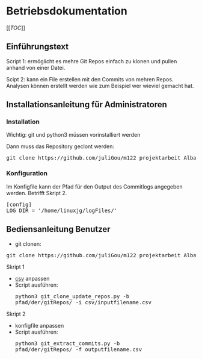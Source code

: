 # Betriebsdokumentation
[[_TOC_]]
## Einführungstext 

Script 1: ermöglicht es mehre Git Repos einfach zu klonen und pullen anhand von einer Datei.

Scipt 2: kann ein File erstellen mit den Commits von mehren Repos. Analysen können erstellt werden wie zum Beispiel wer wieviel gemacht hat.

## Installationsanleitung für Administratoren

### Installation
Wichtig: git und python3 müssen vorinstalliert werden

Dann muss das Repository geclont werden:
<pre>git clone https://github.com/juliGou/m122_projektarbeit_Albanese_Goudsmit.git</pre>

### Konfiguration

Im Konfigfile kann der Pfad für den Output des Commitlogs angegeben werden. Betrifft Skript 2.
<pre>[config]
LOG_DIR = '/home/linuxjg/logFiles/'</pre>

## Bediensanleitung Benutzer

- git clonen:
<pre>git clone https://github.com/juliGou/m122_projektarbeit_Albanese_Goudsmit.git</pre>

Skript 1
- [csv](https://github.com/juliGou/m122_projektarbeit_Albanese_Goudsmit/master/bin/inputFile.csv) anpassen
- Script ausführen: <pre>python3 git_clone_update_repos.py -b pfad/der/gitRepos/ -i csv/inputfilename.csv</pre>

Skript 2
- konfigfile anpassen
- Script ausführen: <pre>python3 git_extract_commits.py -b pfad/der/gitRepos/ -f outputfilename.csv</pre>


